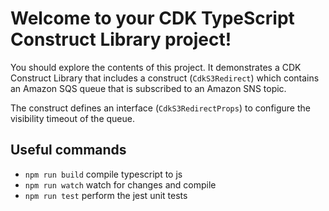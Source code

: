 # Welcome to your CDK TypeScript Construct Library project!

You should explore the contents of this project. It demonstrates a CDK Construct Library that includes a construct (`CdkS3Redirect`)
which contains an Amazon SQS queue that is subscribed to an Amazon SNS topic.

The construct defines an interface (`CdkS3RedirectProps`) to configure the visibility timeout of the queue.

## Useful commands

 * `npm run build`   compile typescript to js
 * `npm run watch`   watch for changes and compile
 * `npm run test`    perform the jest unit tests
